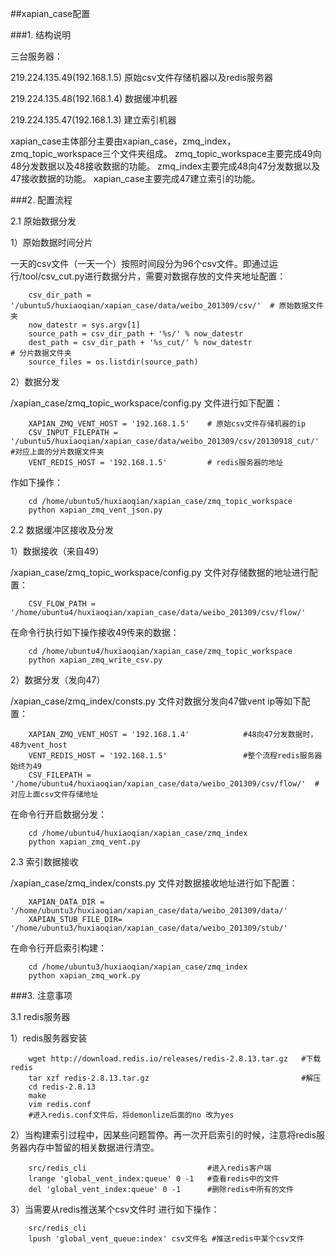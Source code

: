 ##xapian_case配置

###1. 结构说明

三台服务器：

219.224.135.49(192.168.1.5)   原始csv文件存储机器以及redis服务器

219.224.135.48(192.168.1.4)   数据缓冲机器

219.224.135.47(192.168.1.3)   建立索引机器

xapian_case主体部分主要由xapian_case，zmq_index，zmq_topic_workspace三个文件夹组成。
zmq_topic_workspace主要完成49向48分发数据以及48接收数据的功能。
zmq_index主要完成48向47分发数据以及47接收数据的功能。
xapian_case主要完成47建立索引的功能。

###2. 配置流程

2.1 原始数据分发

1）原始数据时间分片

一天的csv文件（一天一个）按照时间段分为96个csv文件。即通过运行/tool/csv_cut.py进行数据分片，需要对数据存放的文件夹地址配置：
```
    csv_dir_path = '/ubuntu5/huxiaoqian/xapian_case/data/weibo_201309/csv/'  # 原始数据文件夹
    now_datestr = sys.argv[1]
    source_path = csv_dir_path + '%s/' % now_datestr
    dest_path = csv_dir_path + '%s_cut/' % now_datestr                       # 分片数据文件夹
    source_files = os.listdir(source_path)
```
2）数据分发

/xapian_case/zmq_topic_workspace/config.py 文件进行如下配置：
```
    XAPIAN_ZMQ_VENT_HOST = '192.168.1.5'    # 原始csv文件存储机器的ip
    CSV_INPUT_FILEPATH = '/ubuntu5/huxiaoqian/xapian_case/data/weibo_201309/csv/20130918_cut/'   #对应上面的分片数据文件夹
    VENT_REDIS_HOST = '192.168.1.5'         # redis服务器的地址
```
作如下操作：
```
    cd /home/ubuntu5/huxiaoqian/xapian_case/zmq_topic_workspace
    python xapian_zmq_vent_json.py
```

2.2 数据缓冲区接收及分发

1）数据接收（来自49）

/xapian_case/zmq_topic_workspace/config.py 文件对存储数据的地址进行配置：
```
    CSV_FLOW_PATH = '/home/ubuntu4/huxiaoqian/xapian_case/data/weibo_201309/csv/flow/'
```
在命令行执行如下操作接收49传来的数据：
```
    cd /home/ubuntu4/huxiaoqian/xapian_case/zmq_topic_workspace
    python xapian_zmq_write_csv.py
```

2）数据分发（发向47）

/xapian_case/zmq_index/consts.py 文件对数据分发向47做vent ip等如下配置：

```
    XAPIAN_ZMQ_VENT_HOST = '192.168.1.4'            #48向47分发数据时，48为vent_host
    VENT_REDIS_HOST = '192.168.1.5'                 #整个流程redis服务器始终为49
    CSV_FILEPATH = '/home/ubuntu4/huxiaoqian/xapian_case/data/weibo_201309/csv/flow/'  #对应上面csv文件存储地址
```
在命令行开启数据分发：
```
    cd /home/ubuntu4/huxiaoqian/xapian_case/zmq_index
    python xapian_zmq_vent.py
```

2.3 索引数据接收

/xapian_case/zmq_index/consts.py 文件对数据接收地址进行如下配置：
```
    XAPIAN_DATA_DIR = '/home/ubuntu3/huxiaoqian/xapian_case/data/weibo_201309/data/'
    XAPIAN_STUB_FILE_DIR= '/home/ubuntu3/huxiaoqian/xapian_case/data/weibo_201309/stub/'
```
在命令行开启索引构建：
```
    cd /home/ubuntu3/huxiaoqian/xapian_case/zmq_index
    python xapian_zmq_work.py
```

###3. 注意事项

3.1 redis服务器

1）redis服务器安装

```
    wget http://download.redis.io/releases/redis-2.8.13.tar.gz   #下载redis
    tar xzf redis-2.8.13.tar.gz                                  #解压
    cd redis-2.8.13
    make
    vim redis.conf
    #进入redis.conf文件后，将demonlize后面的no 改为yes
```

2）当构建索引过程中，因某些问题暂停。再一次开启索引的时候，注意将redis服务器内存中暂留的相关数据进行清空。
```
    src/redis_cli                           #进入redis客户端
    lrange 'global_vent_index:queue' 0 -1   #查看redis中的文件
    del 'global_vent_index:queue' 0 -1      #删除redis中所有的文件
```

3）当需要从redis推送某个csv文件时 进行如下操作：
```
    src/redis_cli                                 
    lpush 'global_vent_queue:index' csv文件名 #推送redis中某个csv文件
```







